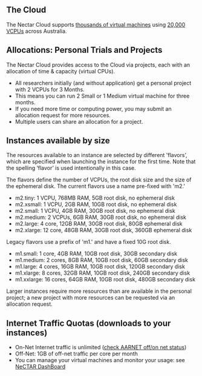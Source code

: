 ## The Cloud

The Nectar Cloud supports [thousands of virtual machines][cloud_growth]
using [20,000 VCPUs][cloud_growth] across Australia.

## Allocations: Personal Trials and Projects

The Nectar Cloud provides access to the Cloud via projects, each with an
allocation of time & capacity (virtual CPUs).

- All researchers initially (and without application) get a personal
 project with 2 VCPUs for 3 Months.
- This means you can run 2 Small or 1 Medium virtual machine for three months.
- If you need more time or computing power, you may submit an allocation request for more resources.
- Multiple users can share an allocation for a project.

## Instances available by size

The resources available to an instance are selected by different
'flavors’, which are specified when launching the instance for the first time. Note that the spelling ‘flavor’
is used intentionally in this case.

The flavors define the number of VCPUs, the root disk size and the
size of the ephemeral disk. The current flavors use a name
pre-fixed with 'm2.'

- m2.tiny: 1 VCPU, 768MB RAM, 5GB root disk, no ephemeral disk
- m2.xsmall: 1 VCPU, 2GB RAM, 10GB root disk, no ephemeral disk
- m2.small: 1 VCPU, 4GB RAM, 30GB root disk, no ephemeral disk
- m2.medium: 2 VCPUs, 6GB RAM, 30GB root disk, no ephemeral disk
- m2.large: 4 core, 12GB RAM, 30GB root disk, 80GB ephemeral disk
- m2.xlarge: 12 core, 48GB RAM, 30GB root disk, 360GB ephemeral disk

Legacy flavors use a prefix of 'm1.' and have a fixed 10G root disk.

- m1.small: 1 core, 4GB RAM, 10GB root disk, 30GB secondary disk
- m1.medium: 2 cores, 8GB RAM, 10GB root disk, 60GB secondary disk
- m1.large: 4 cores, 16GB RAM, 10GB root disk, 120GB secondary disk
- m1.xlarge: 8 cores, 32GB RAM, 10GB root disk, 240GB secondary disk
- m1.xxlarge: 16 cores, 64GB RAM, 10GB root disk, 480GB secondary disk

Larger instances require more resources than are available in the
personal project; a new project with more resources can be requested
via an allocation request.

## Internet Traffic Quotas (downloads to your instances)

- On-Net Internet traffic is unlimited ([check AARNET off/on net status][aarnetstatus])
- Off-Net: 1GB of off-net traffic per core per month
- You can manage your virtual machines and monitor your usage: see
  [NeCTAR DashBoard][dashboard]

[aarnetstatus]: http://lg.aarnet.edu.au/cgi-bin/traffic.cgi
[cloud_growth]: http://status.rc.nectar.org.au/growth/infrastructure/
[dashboard]: https://dashboard.rc.nectar.org.au/
